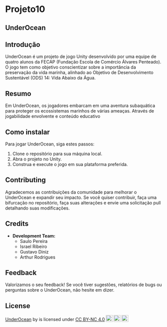 # Projeto10

## UnderOcean

## Introdução
UnderOcean é um projeto de jogo Unity desenvolvido por uma equipe de quatro alunos da FECAP (Fundação Escola de Comércio Álvares Penteado). O jogo tem como objetivo conscientizar sobre a importância da preservação da vida marinha, alinhado ao Objetivo de Desenvolvimento Sustentável (ODS) 14: Vida Abaixo da Água.

## Resumo
Em UnderOcean, os jogadores embarcam em uma aventura subaquática para proteger os ecossistemas marinhos de várias ameaças. Através de jogabilidade envolvente e conteúdo educativo

## Como instalar
Para jogar UnderOcean, siga estes passos:
1. Clone o repositório para sua máquina local.
2. Abra o projeto no Unity.
3. Construa e execute o jogo em sua plataforma preferida.

## Contributing
Agradecemos as contribuições da comunidade para melhorar o UnderOcean e expandir seu impacto. Se você quiser contribuir, faça uma bifurcação no repositório, faça suas alterações e envie uma solicitação pull detalhando suas modificações.

## Credits
- **Development Team:**
  - Saulo Pereira 
  - Israel Ribeiro
  - Gustavo Diniz
  - Arthur Rodrigues

## Feedback
Valorizamos o seu feedback! Se você tiver sugestões, relatórios de bugs ou perguntas sobre o UnderOcean, não hesite em dizer.

## License

<p xmlns:cc="http://creativecommons.org/ns#" xmlns:dct="http://purl.org/dc/terms/"><a property="dct:title" rel="cc:attributionURL" href="https://github.com/IsraelRibeiro05/Under-Ocean">UnderOcean</a> by <span property="cc:attributionName"></span> is licensed under <a href="http://creativecommons.org/licenses/by-nc/4.0/?ref=chooser-v1" target="_blank" rel="license noopener noreferrer" style="display:inline-block;">CC BY-NC 4.0<img style="height:22px!important;margin-left:3px;vertical-align:text-bottom;" src="https://mirrors.creativecommons.org/presskit/icons/cc.svg?ref=chooser-v1"><img style="height:22px!important;margin-left:3px;vertical-align:text-bottom;" src="https://mirrors.creativecommons.org/presskit/icons/by.svg?ref=chooser-v1"><img style="height:22px!important;margin-left:3px;vertical-align:text-bottom;" src="https://mirrors.creativecommons.org/presskit/icons/nc.svg?ref=chooser-v1"></a></p>

